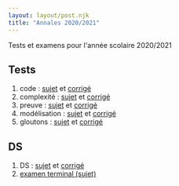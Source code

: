 ```yaml
---
layout: layout/post.njk 
title: "Annales 2020/2021"
---
```



<!-- début résumé -->

Tests et examens pour l'année scolaire 2020/2021

<!-- end résumé -->

## Tests

1. code : [sujet](./1_test_sujet) et [corrigé](./1_test_corrige)
2. complexité : [sujet](./2_test_sujet) et [corrigé](./2_test_corrige)
3. preuve : [sujet](./3_test_sujet) et [corrigé](./3_test_corrige)
4. modélisation : [sujet](./5_test_sujet) et [corrigé](./5_test_corrige)
5. gloutons : [sujet](./6_test_sujet) et [corrigé](./6_test_corrige)

## DS

1. DS : [sujet](./4_ds_sujet) et [corrigé](./4_ds_corrige)
2. [examen terminal (sujet)](./mpci_et_2020_2021.pdf)
